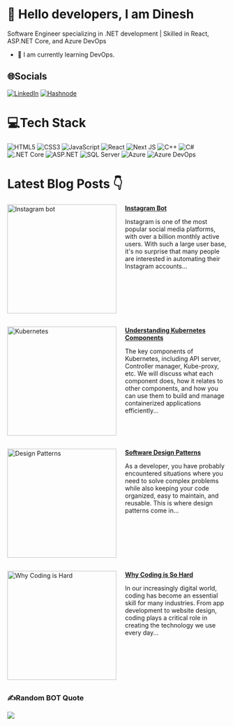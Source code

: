 # :wave: Hello <b>developers</b>, I am <b>Dinesh</b>
 Software Engineer specializing in .NET development | Skilled in React, ASP.NET Core, and Azure DevOps
- :seedling: I am currently learning DevOps. 



## 🌐Socials
 [![LinkedIn](https://img.shields.io/badge/LinkedIn-%230077B5.svg?logo=linkedin&logoColor=white)](https://www.linkedin.com/in/dinesh-goud-b-610283251/) [![Hashnode](https://img.shields.io/badge/Hashnode-%231DA1F2.svg?logoColor=black)](https://realblogs.hashnode.dev/) 



# 💻Tech Stack
![HTML5](https://img.shields.io/badge/html5-%23E34F26.svg?style=for-the-badge&logo=html5&logoColor=white)
![CSS3](https://img.shields.io/badge/css3-%231572B6.svg?style=for-the-badge&logo=css3&logoColor=white)
![JavaScript](https://img.shields.io/badge/javascript-%23323330.svg?style=for-the-badge&logo=javascript&logoColor=%23F7DF1E)
![React](https://img.shields.io/badge/react-%2320232a.svg?style=for-the-badge&logo=react&logoColor=%2361DAFB)
![Next JS](https://img.shields.io/badge/Next-black?style=for-the-badge&logo=next.js&logoColor=white)
![C++](https://img.shields.io/badge/c++-%2300599C.svg?style=for-the-badge&logo=c%2B%2B&logoColor=white)
![C#](https://img.shields.io/badge/c%23-%23239120.svg?style=for-the-badge&logo=c-sharp&logoColor=white)
![.NET Core](https://img.shields.io/badge/.NET_Core-512BD4?style=for-the-badge&logo=dotnet&logoColor=white)
![ASP.NET](https://img.shields.io/badge/asp.net-512BD4?style=for-the-badge&logo=dotnet&logoColor=white)
![SQL Server](https://img.shields.io/badge/SQL_Server-%23CC2927.svg?style=for-the-badge&logo=microsoftsqlserver&logoColor=white)
![Azure](https://img.shields.io/badge/Azure-0078D4.svg?style=for-the-badge&logo=microsoftazure&logoColor=white)
![Azure DevOps](https://img.shields.io/badge/Azure_DevOps-0078D7.svg?style=for-the-badge&logo=azuredevops&logoColor=white)


# Latest Blog Posts 👇
<!-- HASHNODE_BLOG:START -->
<!-- Blog 1 -->
<div style="display: flex; align-items: flex-start; margin-bottom: 30px;">
  <a href="https://realblogs.hashnode.dev/automate-your-instagram-activity-a-step-by-step-guide-to-creating-a-bot-with-selenium-javascript" title="Instagram Bot">
    <img src="https://cdn.hashnode.com/res/hashnode/image/stock/unsplash/fmqhTMu4IVU/upload/cc6658a008e3abc78584c2cf32fd269f.jpeg?w=1600&h=840&fit=crop&crop=entropy&auto=compress,format&format=webp"
         alt="Instagram bot" width="250px" style="margin-right: 20px;" />
  </a>
  <div>
    <a href="https://realblogs.hashnode.dev/automate-your-instagram-activity-a-step-by-step-guide-to-creating-a-bot-with-selenium-javascript" title="Instagram Bot">
      <strong>Instagram Bot</strong>
    </a>
    <p>Instagram is one of the most popular social media platforms, with over a billion monthly active users. With such a large user base, it's no surprise that many people are interested in automating their Instagram accounts...</p>
  </div>
</div>

<div style="display: flex; align-items: flex-start; margin-bottom: 30px;">
  <a href="https://realblogs.hashnode.dev/understanding-kubernetes-components-api-server-kubelet-and-more" title="Kubernetes Components">
    <img src="https://cdn.hashnode.com/res/hashnode/image/upload/v1682148147096/8e6622b1-774e-4971-8718-adc34d2582a0.png?w=1600&h=840&fit=crop&crop=entropy&auto=compress,format&format=webp"
         alt="Kubernetes" width="250px" style="margin-right: 20px;" />
  </a>
  <div>
    <a href="https://realblogs.hashnode.dev/understanding-kubernetes-components-api-server-kubelet-and-more" title="Kubernetes Components">
      <strong>Understanding Kubernetes Components</strong>
    </a>
    <p>The key components of Kubernetes, including API server, Controller manager, Kube-proxy, etc. We will discuss what each component does, how it relates to other components, and how you can use them to build and manage containerized applications efficiently...</p>
  </div>
</div>

<div style="display: flex; align-items: flex-start; margin-bottom: 30px;">
  <a href="https://realblogs.hashnode.dev/exploring-design-patterns-factory-builder-and-singleton-patterns" title="Software Design Patterns">
    <img src="https://cdn.hashnode.com/res/hashnode/image/upload/v1681665324930/94463e2a-1466-48ce-bb74-1288a54f1df0.png?w=1600&h=840&fit=crop&crop=entropy&auto=compress,format&format=webp"
         alt="Design Patterns" width="250px" style="margin-right: 20px;" />
  </a>
  <div>
    <a href="https://realblogs.hashnode.dev/exploring-design-patterns-factory-builder-and-singleton-patterns" title="Software Design Patterns">
      <strong>Software Design Patterns</strong>
    </a>
    <p>As a developer, you have probably encountered situations where you need to solve complex problems while also keeping your code organized, easy to maintain, and reusable. This is where design patterns come in...</p>
  </div>
</div>

<div style="display: flex; align-items: flex-start; margin-bottom: 30px;">
  <a href="https://realblogs.hashnode.dev/why-coding-is-so-hard" title="Why Coding is So Hard">
    <img src="https://cdn.hashnode.com/res/hashnode/image/stock/unsplash/dYEuFB8KQJk/upload/da8d5e0d051b2e28b454acf3de7862a2.jpeg?w=1600&h=840&fit=crop&crop=entropy&auto=compress,format&format=webp"
         alt="Why Coding is Hard" width="250px" style="margin-right: 20px;" />
  </a>
  <div>
    <a href="https://realblogs.hashnode.dev/why-coding-is-so-hard" title="Why Coding is So Hard">
      <strong>Why Coding is So Hard</strong>
    </a>
    <p>In our increasingly digital world, coding has become an essential skill for many industries. From app development to website design, coding plays a critical role in creating the technology we use every day...</p>
  </div>
</div>




<!-- HASHNODE_BLOG:END -->


### ✍️Random BOT Quote
![](https://quotes-github-readme.vercel.app/api?type=horizontal&theme=dark)


<!---

1js2002/1js2002 is a ✨ special ✨ repository because its `README.md` (this file) appears on your GitHub profile.
You can click the Preview link to take a look at your changes.
--->
